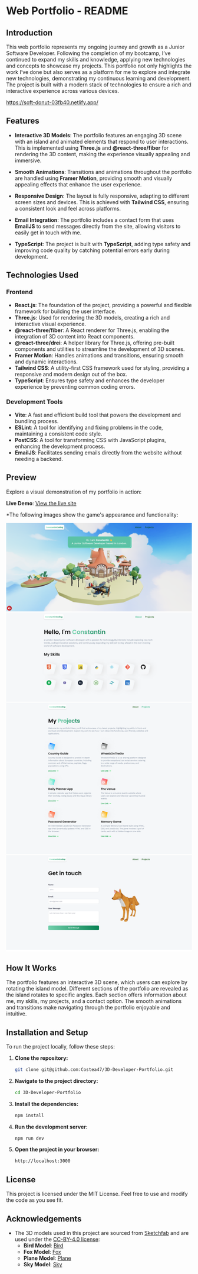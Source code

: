 # Web Portfolio - README

## Introduction

This web portfolio represents my ongoing journey and growth as a Junior Software Developer. Following the completion of my bootcamp, I’ve continued to expand my skills and knowledge, applying new technologies and concepts to showcase my projects. This portfolio not only highlights the work I’ve done but also serves as a platform for me to explore and integrate new technologies, demonstrating my continuous learning and development. The project is built with a modern stack of technologies to ensure a rich and interactive experience across various devices.

https://soft-donut-03fb40.netlify.app/

## Features

- **Interactive 3D Models**: The portfolio features an engaging 3D scene with an island and animated elements that respond to user interactions. This is implemented using **Three.js** and **@react-three/fiber** for rendering the 3D content, making the experience visually appealing and immersive.
- **Smooth Animations**: Transitions and animations throughout the portfolio are handled using **Framer Motion**, providing smooth and visually appealing effects that enhance the user experience.

- **Responsive Design**: The layout is fully responsive, adapting to different screen sizes and devices. This is achieved with **Tailwind CSS**, ensuring a consistent look and feel across platforms.

- **Email Integration**: The portfolio includes a contact form that uses **EmailJS** to send messages directly from the site, allowing visitors to easily get in touch with me.

- **TypeScript**: The project is built with **TypeScript**, adding type safety and improving code quality by catching potential errors early during development.

## Technologies Used

### Frontend

- **React.js**: The foundation of the project, providing a powerful and flexible framework for building the user interface.
- **Three.js**: Used for rendering the 3D models, creating a rich and interactive visual experience.
- **@react-three/fiber**: A React renderer for Three.js, enabling the integration of 3D content into React components.
- **@react-three/drei**: A helper library for Three.js, offering pre-built components and utilities to streamline the development of 3D scenes.
- **Framer Motion**: Handles animations and transitions, ensuring smooth and dynamic interactions.
- **Tailwind CSS**: A utility-first CSS framework used for styling, providing a responsive and modern design out of the box.
- **TypeScript**: Ensures type safety and enhances the developer experience by preventing common coding errors.

### Development Tools

- **Vite**: A fast and efficient build tool that powers the development and bundling process.
- **ESLint**: A tool for identifying and fixing problems in the code, maintaining a consistent code style.
- **PostCSS**: A tool for transforming CSS with JavaScript plugins, enhancing the development process.
- **EmailJS**: Facilitates sending emails directly from the website without needing a backend.

## Preview

Explore a visual demonstration of my portfolio in action:

**Live Demo**: [View the live site](https://soft-donut-03fb40.netlify.app/)

\*The following images show the game's appearance and functionality:

![Application Screenshot](/vite-project/src/assets/images/screenshot.png)
![Application Screenshot](/vite-project/src/assets/images/screenshot2.png)
![Application Screenshot](/vite-project/src/assets/images/screenshot3.png)
![Application Screenshot](/vite-project/src/assets/images/screenshot4.png)

## How It Works

The portfolio features an interactive 3D scene, which users can explore by rotating the island model. Different sections of the portfolio are revealed as the island rotates to specific angles. Each section offers information about me, my skills, my projects, and a contact option. The smooth animations and transitions make navigating through the portfolio enjoyable and intuitive.

## Installation and Setup

To run the project locally, follow these steps:

1. **Clone the repository:**

   ```bash
   git clone git@github.com:Costea47/3D-Developer-Portfolio.git

   ```

2. **Navigate to the project directory:**

   ```bash
   cd 3D-Developer-Portfolio

   ```

3. **Install the dependencies:**

   ```bash
   npm install

   ```

4. **Run the development server:**

   ```bash
   npm run dev

   ```

5. **Open the project in your browser:**

   ```bash
   http://localhost:3000
   ```

## License

This project is licensed under the MIT License. Feel free to use and modify the code as you see fit.

## Acknowledgements

- The 3D models used in this project are sourced from [Sketchfab](https://sketchfab.com/) and are used under the [CC-BY-4.0 license](http://creativecommons.org/licenses/by/4.0/):
  - **Bird Model**: [Bird](https://sketchfab.com/3d-models/bird-12345)
  - **Fox Model**: [Fox](https://sketchfab.com/3d-models/fox-f372c04de44640fbb6a4f9e4e5845c78)
  - **Plane Model**: [Plane](https://sketchfab.com/3d-models/plane-67890)
  - **Sky Model**: [Sky](https://sketchfab.com/3d-models/sky-abcdef)
